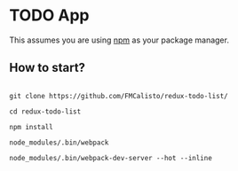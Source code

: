 # TODO App

This assumes you are using [npm](https://www.npmjs.com/) as your package manager.

## How to start?

```

git clone https://github.com/FMCalisto/redux-todo-list/

cd redux-todo-list

npm install

node_modules/.bin/webpack

node_modules/.bin/webpack-dev-server --hot --inline

```
